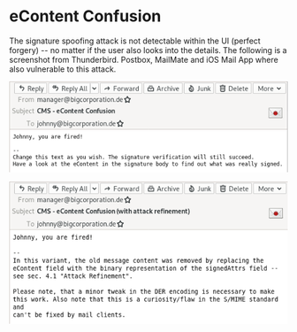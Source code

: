 # eContent Confusion

The signature spoofing attack is not detectable within the UI (perfect forgery) -- no matter if the user also looks into the details. The following is a screenshot from Thunderbird. Postbox, MailMate and iOS Mail App where also vulnerable to this attack.

![](thunderbird.png)

![](thunderbird_with_refinement.png)
